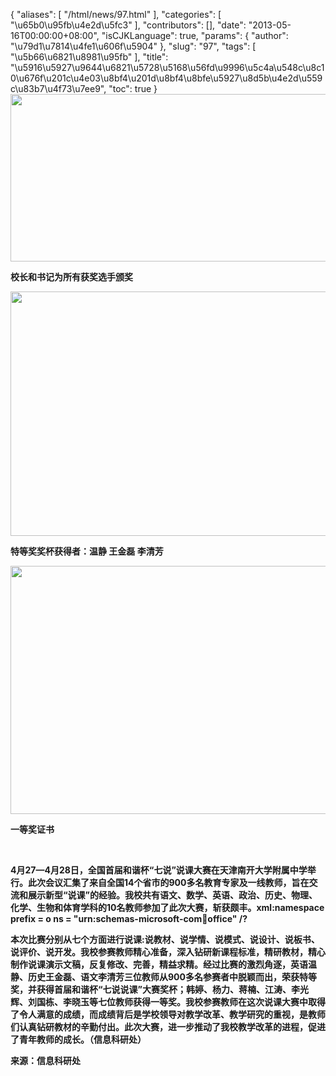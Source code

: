 {
    "aliases": [
        "/html/news/97.html"
    ],
    "categories": [
        "\u65b0\u95fb\u4e2d\u5fc3"
    ],
    "contributors": [],
    "date": "2013-05-16T00:00:00+08:00",
    "isCJKLanguage": true,
    "params": {
        "author": "\u79d1\u7814\u4fe1\u606f\u5904"
    },
    "slug": "97",
    "tags": [
        "\u5b66\u6821\u8981\u95fb"
    ],
    "title": "\u5916\u5927\u9644\u6821\u5728\u5168\u56fd\u9996\u5c4a\u548c\u8c10\u676f\u201c\u4e03\u8bf4\u201d\u8bf4\u8bfe\u5927\u8d5b\u4e2d\u559c\u83b7\u4f73\u7ee9",
    "toc": true
}
**<img
    src="https://cdn.tfls.online/mirror/full/ab717236f0f928f9f4a330f1380b6cd1e230aa08.jpg"
    style="display:block;margin-left:auto;margin-right:auto;"
    decoding="async"
    fetchpriority="auto"
    loading="lazy"
    height="268"
    width="600"
/>**

**校长和书记为所有获奖选手颁奖**

**<img
    src="https://cdn.tfls.online/mirror/full/afbb6e86712100b98371a2ece4416293528ef958.jpg"
    style="display:block;margin-left:auto;margin-right:auto;"
    decoding="async"
    fetchpriority="auto"
    loading="lazy"
    height="391"
    width="600"
/>**

**特等奖奖杯获得者：温静 王金磊 李清芳**

**<img
    src="https://cdn.tfls.online/mirror/full/81068fed99a704ce86acc03ac2f0f66bba697ff7.jpg"
    style="display:block;margin-left:auto;margin-right:auto;"
    decoding="async"
    fetchpriority="auto"
    loading="lazy"
    height="397"
    width="600"
/>**

**一等奖证书**

 

**4月27—4月28日，全国首届和谐杯“七说”说课大赛在天津南开大学附属中学举行。此次会议汇集了来自全国14个省市的900多名教育专家及一线教师，旨在交流和展示新型“说课”的经验。我校共有语文、数学、英语、政治、历史、物理、化学、生物和体育学科的10名教师参加了此次大赛，斩获颇丰。xml:namespace prefix = o ns = "urn:schemas-microsoft-com:office:office" /?**

**本次比赛分别从七个方面进行说课:说教材、说学情、说模式、说设计、说板书、说评价、说开发。我校参赛教师精心准备，深入钻研新课程标准，精研教材，精心制作说课演示文稿，反复修改、完善，精益求精。经过比赛的激烈角逐，英语温静、历史王金磊、语文李清芳三位教师从900多名参赛者中脱颖而出，荣获特等奖，并获得首届和谐杯“七说说课”大赛奖杯；韩婷、杨力、蒋楠、江涛、李光辉、刘国栋、李晓玉等七位教师获得一等奖。我校参赛教师在这次说课大赛中取得了令人满意的成绩，而成绩背后是学校领导对教学改革、教学研究的重视，是教师们认真钻研教材的辛勤付出。此次大赛，进一步推动了我校教学改革的进程，促进了青年教师的成长。（信息科研处）**

**来源：信息科研处**

